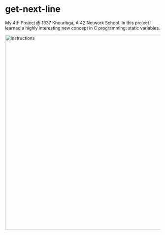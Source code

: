 # get-next-line

My 4th Project @ 1337 Khouribga, A 42 Network School.
In this project I learned a highly interesting new concept in C programming: static variables.

<img width="633" alt="Instructions" src="https://user-images.githubusercontent.com/82560247/204812004-d2a4dfe6-5e00-43bd-bc55-cb5d24dea5f9.png">
